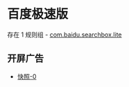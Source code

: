 # 百度极速版

存在 1 规则组 - [com.baidu.searchbox.lite](/src/apps/com.baidu.searchbox.lite.ts)

## 开屏广告

- [快照-0](https://i.gkd.li/import/13741508)
